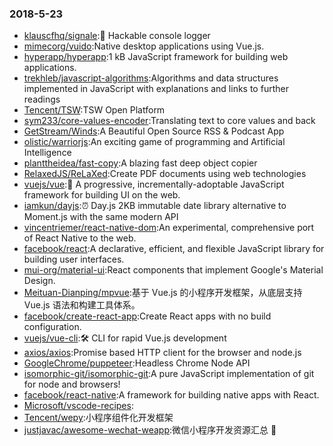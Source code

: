 ### 2018-5-23 
* [klauscfhq/signale](https://github.com//klauscfhq/signale):👋 Hackable console logger 
* [mimecorg/vuido](https://github.com//mimecorg/vuido):Native desktop applications using Vue.js. 
* [hyperapp/hyperapp](https://github.com//hyperapp/hyperapp):1 kB JavaScript framework for building web applications. 
* [trekhleb/javascript-algorithms](https://github.com//trekhleb/javascript-algorithms):Algorithms and data structures implemented in JavaScript with explanations and links to further readings 
* [Tencent/TSW](https://github.com//Tencent/TSW):TSW Open Platform 
* [sym233/core-values-encoder](https://github.com//sym233/core-values-encoder):Translating text to core values and back 
* [GetStream/Winds](https://github.com//GetStream/Winds):A Beautiful Open Source RSS & Podcast App 
* [olistic/warriorjs](https://github.com//olistic/warriorjs):An exciting game of programming and Artificial Intelligence 
* [planttheidea/fast-copy](https://github.com//planttheidea/fast-copy):A blazing fast deep object copier 
* [RelaxedJS/ReLaXed](https://github.com//RelaxedJS/ReLaXed):Create PDF documents using web technologies 
* [vuejs/vue](https://github.com//vuejs/vue):🖖 A progressive, incrementally-adoptable JavaScript framework for building UI on the web. 
* [iamkun/dayjs](https://github.com//iamkun/dayjs):⏰ Day.js 2KB immutable date library alternative to Moment.js with the same modern API 
* [vincentriemer/react-native-dom](https://github.com//vincentriemer/react-native-dom):An experimental, comprehensive port of React Native to the web. 
* [facebook/react](https://github.com//facebook/react):A declarative, efficient, and flexible JavaScript library for building user interfaces. 
* [mui-org/material-ui](https://github.com//mui-org/material-ui):React components that implement Google's Material Design. 
* [Meituan-Dianping/mpvue](https://github.com//Meituan-Dianping/mpvue):基于 Vue.js 的小程序开发框架，从底层支持 Vue.js 语法和构建工具体系。 
* [facebook/create-react-app](https://github.com//facebook/create-react-app):Create React apps with no build configuration. 
* [vuejs/vue-cli](https://github.com//vuejs/vue-cli):🛠️ CLI for rapid Vue.js development 
* [axios/axios](https://github.com//axios/axios):Promise based HTTP client for the browser and node.js 
* [GoogleChrome/puppeteer](https://github.com//GoogleChrome/puppeteer):Headless Chrome Node API 
* [isomorphic-git/isomorphic-git](https://github.com//isomorphic-git/isomorphic-git):A pure JavaScript implementation of git for node and browsers! 
* [facebook/react-native](https://github.com//facebook/react-native):A framework for building native apps with React. 
* [Microsoft/vscode-recipes](https://github.com//Microsoft/vscode-recipes): 
* [Tencent/wepy](https://github.com//Tencent/wepy):小程序组件化开发框架 
* [justjavac/awesome-wechat-weapp](https://github.com//justjavac/awesome-wechat-weapp):微信小程序开发资源汇总 💯 
